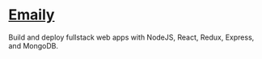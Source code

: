 # [Emaily](https://www.udemy.com/node-with-react-fullstack-web-development/)
Build and deploy fullstack web apps with NodeJS, React, Redux, Express, and MongoDB.


